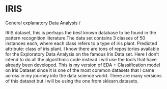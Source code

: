 # IRIS
General explanatory Data Analysis / 

IRIS dataset, this is perhaps the best known database to be found in the pattern recognition literature.The data set contains 3 classes of 50 instances each, where each class refers to a type of iris plant.
Predicted attribute: class of iris plant.
I know there are tons of repositories available for the Exploratory Data Analysis on the famous Iris Data set.
Here I don’t intend to do all the algorithmic code instead i will use the tools that have already been developed.
This is my version of EDA + Classification model on Iris Dataset since it is one of the most common datasets that I came across in my journey into the data science world.
There are many versions of this dataset but i will be using the one from sklearn.datasets.


